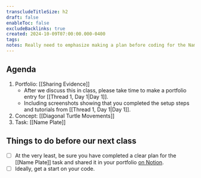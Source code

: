 ```yaml
---
transcludeTitleSize: h2
draft: false
enableToc: false
excludeBacklinks: true
created: 2024-10-09T07:00:00.000-0400
tags:
notes: Really need to emphasize making a plan before coding for the Name Plate task. 
---
```

## Agenda
1. Portfolio: [[Sharing Evidence]]
	- After we discuss this in class, please take time to make a portfolio entry for [[Thread 1, Day 1|Day 1]].
	- Including screenshots showing that you completed the setup steps and tutorials from [[Thread 1, Day 1|Day 1]].
1. Concept: [[Diagonal Turtle Movements]]
1. Task: [[Name Plate]]

## Things to do before our next class
- [ ] At the very least, be sure you have completed a clear plan for the [[Name Plate]] task and shared it in your portfolio [on Notion](https://notion.so).
- [ ] Ideally, get a start on your code.
